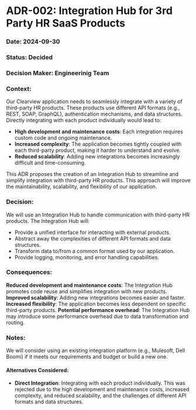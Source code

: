 # ADR-002: Integration Hub for 3rd Party HR SaaS Products

### Date: 2024-09-30

### Status: Decided 

### Decision Maker: Engineerinig Team

### Context:

Our Clearview application needs to seamlessly integrate with a variety of third-party HR  products. These products use different API formats (e.g., REST, SOAP, GraphQL), authentication mechanisms, and data structures.  Directly integrating with each product individually would lead to:

- **High development and maintenance costs**: Each integration requires custom code and ongoing maintenance.
- **Increased complexity**: The application becomes tightly coupled with each third-party product, making it harder to understand and evolve.
- **Reduced scalability**: Adding new integrations becomes increasingly difficult and time-consuming.

This ADR proposes the creation of an Integration Hub to streamline and simplify integration with third-party HR  products. This approach will improve the maintainability, scalability, and flexibility of our application.

### Decision:

We will use an Integration Hub to handle communication with third-party HR products. The Integration Hub will:

- Provide a unified interface for interacting with external products.
- Abstract away the complexities of different API formats and data structures.
- Transform data to/from a common format used by our application.
- Provide logging, monitoring, and error handling capabilities.


### Consequences:

**Reduced development and maintenance costs**: The Integration Hub promotes code reuse and simplifies integration with new products.
**Improved scalability**: Adding new integrations becomes easier and faster.
**Increased flexibility**: The application becomes less dependent on specific third-party products.
**Potential performance overhead**: The Integration Hub may introduce some performance overhead due to data transformation and routing.


### Notes:
We will consider using an existing integration platform (e.g., Mulesoft, Dell Boomi) if it meets our requirements and budget or build a new one. 

#### Alternatives Considered:

- **Direct Integration**: Integrating with each product individually. This was rejected due to the high development and maintenance costs, increased complexity, and reduced scalability, and the challenges of different API formats and data structures.